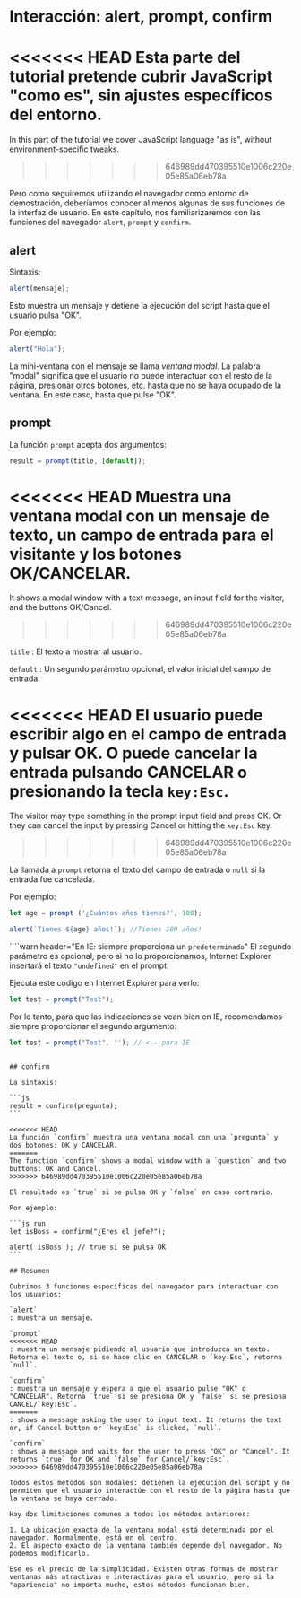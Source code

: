 # Interacción: alert, prompt, confirm

<<<<<<< HEAD
Esta parte del tutorial pretende cubrir JavaScript "como es", sin ajustes específicos del entorno.
=======
In this part of the tutorial we cover JavaScript language "as is", without environment-specific tweaks.
>>>>>>> 646989dd470395510e1006c220e05e85a06eb78a

Pero como seguiremos utilizando el navegador como entorno de demostración, deberíamos conocer al menos algunas de sus funciones de la interfaz de usuario. En este capítulo, nos familiarizaremos con las funciones del navegador `alert`, `prompt` y `confirm`.

## alert

Sintaxis:

```js
alert(mensaje);
```

Esto muestra un mensaje y detiene la ejecución del script hasta que el usuario pulsa "OK".

Por ejemplo:

```js run
alert("Hola");
```

La mini-ventana con el mensaje se llama *ventana modal*. La palabra "modal" significa que el usuario no puede interactuar con el resto de la página, presionar otros botones, etc. hasta que no se haya ocupado de la ventana. En este caso, hasta que pulse "OK".

## prompt

La función `prompt` acepta dos argumentos:

```js no-beautify
result = prompt(title, [default]);
```

<<<<<<< HEAD
Muestra una ventana modal con un mensaje de texto, un campo de entrada para el visitante y los botones OK/CANCELAR.
=======
It shows a modal window with a text message, an input field for the visitor, and the buttons OK/Cancel.
>>>>>>> 646989dd470395510e1006c220e05e85a06eb78a

`title`
: El texto a mostrar al usuario.

`default`
: Un segundo parámetro opcional, el valor inicial del campo de entrada.

<<<<<<< HEAD
El usuario puede escribir algo en el campo de entrada y pulsar OK. O puede cancelar la entrada pulsando CANCELAR o presionando la tecla `key:Esc`.
=======
The visitor may type something in the prompt input field and press OK. Or they can cancel the input by pressing Cancel or hitting the `key:Esc` key.
>>>>>>> 646989dd470395510e1006c220e05e85a06eb78a

La llamada a `prompt` retorna el texto del campo de entrada o `null` si la entrada fue cancelada.

Por ejemplo:

```js run
let age = prompt ('¿Cuántos años tienes?', 100);

alert(`Tienes ${age} años!`); //Tienes 100 años!
```

````warn header="En IE: siempre proporciona un `predeterminado`"
El segundo parámetro es opcional, pero si no lo proporcionamos, Internet Explorer insertará el texto `"undefined"` en el prompt.

Ejecuta este código en Internet Explorer para verlo:

```js run
let test = prompt("Test");
```

Por lo tanto, para que las indicaciones se vean bien en IE, recomendamos siempre proporcionar el segundo argumento:

```js run
let test = prompt("Test", ''); // <-- para IE
```
````

## confirm

La sintaxis:

```js
result = confirm(pregunta);
```

<<<<<<< HEAD
La función `confirm` muestra una ventana modal con una `pregunta` y dos botones: OK y CANCELAR.
=======
The function `confirm` shows a modal window with a `question` and two buttons: OK and Cancel.
>>>>>>> 646989dd470395510e1006c220e05e85a06eb78a

El resultado es `true` si se pulsa OK y `false` en caso contrario.

Por ejemplo:

```js run
let isBoss = confirm("¿Eres el jefe?");

alert( isBoss ); // true si se pulsa OK
```

## Resumen

Cubrimos 3 funciones específicas del navegador para interactuar con los usuarios:

`alert`
: muestra un mensaje.

`prompt`
<<<<<<< HEAD
: muestra un mensaje pidiendo al usuario que introduzca un texto. Retorna el texto o, si se hace clic en CANCELAR o `key:Esc`, retorna `null`.

`confirm`
: muestra un mensaje y espera a que el usuario pulse "OK" o "CANCELAR". Retorna `true` si se presiona OK y `false` si se presiona CANCEL/`key:Esc`.
=======
: shows a message asking the user to input text. It returns the text or, if Cancel button or `key:Esc` is clicked, `null`.

`confirm`
: shows a message and waits for the user to press "OK" or "Cancel". It returns `true` for OK and `false` for Cancel/`key:Esc`.
>>>>>>> 646989dd470395510e1006c220e05e85a06eb78a

Todos estos métodos son modales: detienen la ejecución del script y no permiten que el usuario interactúe con el resto de la página hasta que la ventana se haya cerrado.

Hay dos limitaciones comunes a todos los métodos anteriores:

1. La ubicación exacta de la ventana modal está determinada por el navegador. Normalmente, está en el centro.
2. El aspecto exacto de la ventana también depende del navegador. No podemos modificarlo.

Ese es el precio de la simplicidad. Existen otras formas de mostrar ventanas más atractivas e interactivas para el usuario, pero si la "apariencia" no importa mucho, estos métodos funcionan bien.
